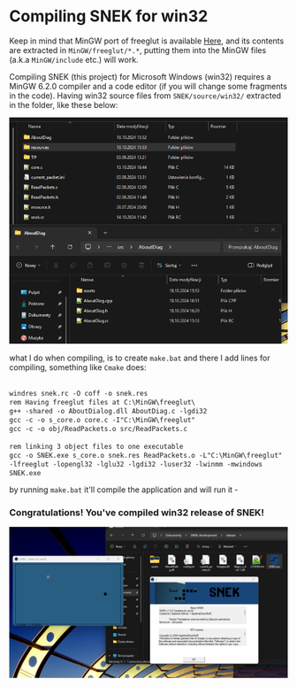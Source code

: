 # Compiling SNEK for win32 

Keep in mind that MinGW port of freeglut is available <a href="https://www.transmissionzero.co.uk/software/freeglut-devel/">Here</a>, and its contents are extracted in `MinGW/freeglut/*.*`, putting them into the MinGW files (a.k.a `MinGW/include` etc.) will work.

Compiling SNEK (this project) for Microsoft Windows (win32) requires a MinGW 6.2.0 compiler and a code editor (if you will change some fragments in the code). Having win32 source files from `SNEK/source/win32/` extracted in the folder, like these below:
<div align="center">
  <img src="image/win32-files.png">
</div>

what I do when compiling, is to create `make.bat` and there I add lines for compiling, something like `Cmake` does:
```batch

windres snek.rc -O coff -o snek.res
rem Having freeglut files at C:\MinGW\freeglut\
g++ -shared -o AboutDialog.dll AboutDiag.c -lgdi32
gcc -c -o s_core.o core.c -I"C:\MinGW\freeglut"
gcc -c -o obj/ReadPackets.o src/ReadPackets.c

rem linking 3 object files to one executable
gcc -o SNEK.exe s_core.o snek.res ReadPackets.o -L"C:\MinGW\freeglut" -lfreeglut -lopengl32 -lglu32 -lgdi32 -luser32 -lwinmm -mwindows
SNEK.exe
```

by running `make.bat` it'll compile the application and will run it - 
### Congratulations! You've compiled win32 release of SNEK!

<img src="image/success-win32.png">




